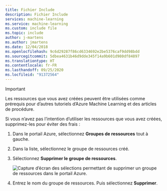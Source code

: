 ```yaml
---
title: Fichier Include
description: Fichier Include
services: machine-learning
ms.service: machine-learning
ms.custom: include file
ms.topic: include
author: j-martens
ms.author: jmartens
ms.date: 12/04/2018
ms.openlocfilehash: 9c6d29287f86cd6334692e2be5376caf9dd98bdd
ms.sourcegitcommit: 5dbea4631b46d9dde345f14a9b601d980df84897
ms.translationtype: HT
ms.contentlocale: fr-FR
ms.lasthandoff: 09/25/2020
ms.locfileid: "91372564"
---
```

>[!IMPORTANT]
>Les ressources que vous avez créées peuvent être utilisées comme prérequis pour d’autres tutoriels d’Azure Machine Learning et des articles de procédure. 


Si vous n’avez pas l’intention d’utiliser les ressources que vous avez créées, supprimez-les pour éviter des frais :

1. Dans le portail Azure, sélectionnez **Groupes de ressources** tout à gauche.
 
1. Dans la liste, sélectionnez le groupe de ressources créé.

1. Sélectionnez **Supprimer le groupe de ressources**.

   ![Capture d’écran des sélections permettant de supprimer un groupe de ressources dans le portail Azure.](./media/aml-delete-resource-group/delete-resources.png)

1. Entrez le nom du groupe de ressources. Puis sélectionnez **Supprimer**.
